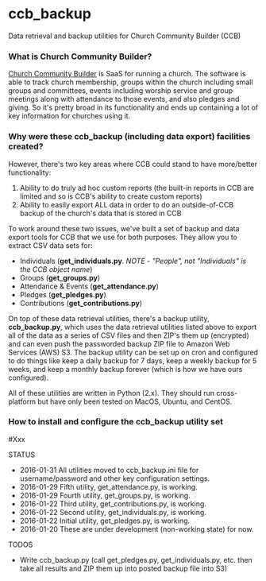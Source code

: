# ccb_backup
Data retrieval and backup utilities for Church Community Builder (CCB)

### What is Church Community Builder?

[Church Community Builder](https://churchcommunitybuilder.com/) is SaaS for running a church.  The software is able to track church membership, groups within the church including small groups and committees, events including worship service and group meetings along with attendance to those events, and also pledges and giving.  So it's pretty broad in its functionality and ends up containing a lot of key information for churches using it.

### Why were these ccb_backup (including data export) facilities created?

However, there's two key areas where CCB could stand to have more/better functionality:

1. Ability to do truly ad hoc custom reports (the built-in reports in CCB are limited and so is CCB's ability to create custom reports)
2. Ability to easily export ALL data in order to do an outside-of-CCB backup of the church's data that is stored in CCB

To work around these two issues, we've built a set of backup and data export tools for CCB that we use for both purposes.  They allow you to extract CSV data sets for:
* Individuals (**get_individuals.py**. _NOTE - "People", not "Individuals" is the CCB object name_)
* Groups (**get_groups.py**)
* Attendance & Events (**get_attendance.py**)
* Pledges (**get_pledges.py**)
* Contributions (**get_contributions.py**)

On top of these data retrieval utilities, there's a backup utility, **ccb_backup.py**, which uses the data retrieval utilities listed above to export all of the data as a series of CSV files and then ZIP's them up (encrypted) and can even push the passworded backup ZIP file to Amazon Web Services (AWS) S3.  The backup utility can be set up on cron and configured to do things like keep a daily backup for 7 days, keep a weekly backup for 5 weeks, and keep a monthly backup forever (which is how we have ours configured).

All of these utilities are written in Python (2.x). They should run cross-platform but have only been tested on MacOS, Ubuntu, and CentOS.

### How to install and configure the ccb_backup utility set

#Xxx

STATUS
- 2016-01-31 All utilities moved to ccb_backup.ini file for username/password and other key configuration settings.
- 2016-01-29 Fifth utility, get_attendance.py, is working.
- 2016-01-29 Fourth utility, get_groups.py, is working.
- 2016-01-22 Third utility, get_contributions.py, is working.
- 2016-01-22 Second utility, get_individuals.py, is working.
- 2016-01-22 Initial utility, get_pledges.py, is working.
- 2016-01-20 These are under development (non-working state) for now.

TODOS
- Write ccb_backup.py (call get_pledges.py, get_individuals.py, etc. then take all results and ZIP them up
  into posted backup file into S3)
